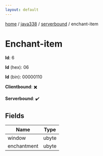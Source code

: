 ```yaml
---
layout: default
---
```


[home](/)  /  [java338](/protocol/java338)  /  [serverbound](/protocol/java338/serverbound)  /  enchant-item

# Enchant-item

**Id**: 6

**Id** (hex): 06

**Id** (bin): 00000110

**Clientbound**: ✖️

**Serverbound**: ✔️

## Fields

Name | Type
---|---
window | ubyte
enchantment | ubyte


